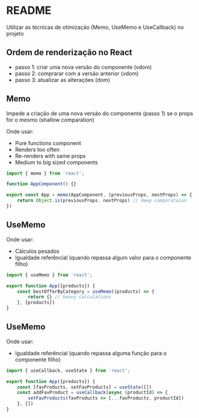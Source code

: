 # README

Utilizar as técnicas de otimização (Memo, UseMemo e UseCallback) no projeto

## Ordem de renderização no React

- passo 1: criar uma nova versão do componente (vdom)
- passo 2: comprarar com a versão anterior (vdom)
- passo 3: atualizar as alterações (dom)

## Memo

Impede a criação de uma nova versão do componente (passo 1) se o props for o mesmo (shallow comparation)

Onde usar:

- Pure functions component
- Renders too often
- Re-renders with same props
- Medium to big sized components

```ts
import { memo } from 'react';

function AppComponent() {}

export const App = memo(AppComponent, (previousProps, nextProps) => {
    return Object.is(previousProps, nextProps) // deep comparataion
})
```

## UseMemo

Onde usar:

- Cálculos pesados
- Igualdade referêncial (quando repassa algum valor para o componente filho)

```ts
import { useMemo } from 'react';

export function App({products}) {
    const bestOfferByCategory = useMemo((products) => {
        return {} // heavy calculations
    }, [products])
}
```

## UseMemo

Onde usar:

- Igualdade referêncial (quando repassa alguma função para o componente filho)

```ts
import { useCallback, useState } from 'react';

export function App({products}) {
    const [favProducts, setFavProducts] = useState([])
    const addFavProduct = useCallback(async (productId) => {
        setFavProducts(favProducts => [...favProducts, productId])
    }, [])
}
```
